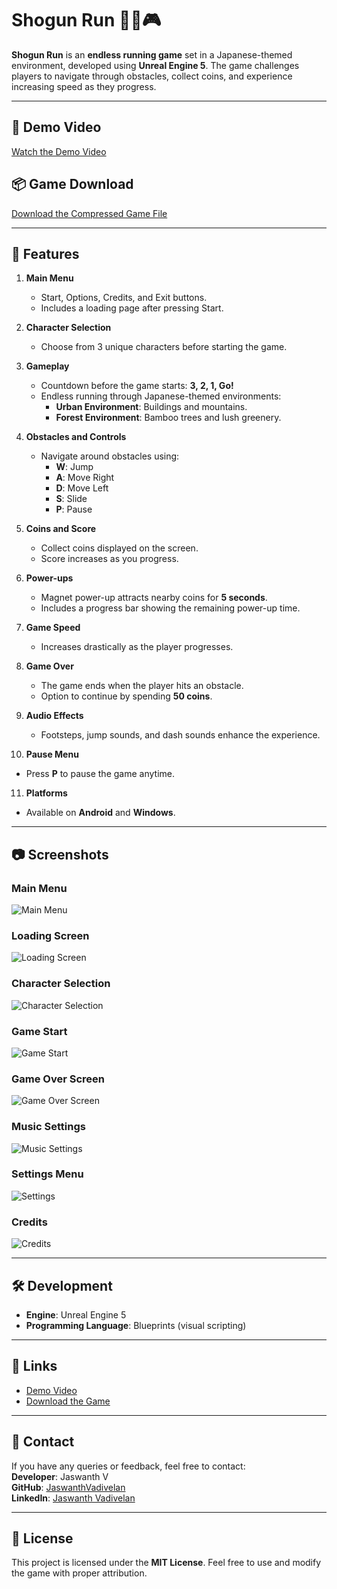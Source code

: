 # Shogun Run 🏃‍♂️🎮

**Shogun Run** is an **endless running game** set in a Japanese-themed environment, developed using **Unreal Engine 5**. The game challenges players to navigate through obstacles, collect coins, and experience increasing speed as they progress.

---

## 🎥 Demo Video  
[Watch the Demo Video](https://drive.google.com/file/d/1yoYWegpOungoY-t6G-XN-q1WvrDH0Qeh/view?usp=sharing)

## 📦 Game Download  
[Download the Compressed Game File](https://drive.google.com/file/d/13ZYG9poVaq8hHupiEMZoQsM_rmujmnZa/view?usp=sharing)

---

## 🚀 Features

1. **Main Menu**  
   - Start, Options, Credits, and Exit buttons.  
   - Includes a loading page after pressing Start.

2. **Character Selection**  
   - Choose from 3 unique characters before starting the game.

3. **Gameplay**  
   - Countdown before the game starts: **3, 2, 1, Go!**  
   - Endless running through Japanese-themed environments:  
     - **Urban Environment**: Buildings and mountains.  
     - **Forest Environment**: Bamboo trees and lush greenery.  

4. **Obstacles and Controls**  
   - Navigate around obstacles using:  
     - **W**: Jump  
     - **A**: Move Right  
     - **D**: Move Left  
     - **S**: Slide  
     - **P**: Pause  

5. **Coins and Score**  
   - Collect coins displayed on the screen.  
   - Score increases as you progress.

6. **Power-ups**  
   - Magnet power-up attracts nearby coins for **5 seconds**.  
   - Includes a progress bar showing the remaining power-up time.

7. **Game Speed**  
   - Increases drastically as the player progresses.

8. **Game Over**  
   - The game ends when the player hits an obstacle.  
   - Option to continue by spending **50 coins**.

9. **Audio Effects**  
   - Footsteps, jump sounds, and dash sounds enhance the experience.

10. **Pause Menu**  
   - Press **P** to pause the game anytime.

11. **Platforms**  
   - Available on **Android** and **Windows**.

---

## 📷 Screenshots  

### Main Menu  
![Main Menu](MainMenu.png)

### Loading Screen  
![Loading Screen](Loading%20Screen.png)

### Character Selection  
![Character Selection](Character_Select.png)

### Game Start  
![Game Start](Game_Start.png)

### Game Over Screen  
![Game Over Screen](Game_Over%20Screen.png)

### Music Settings  
![Music Settings](Music.png)

### Settings Menu  
![Settings](Settings.png)

### Credits  
![Credits](Credits.png)

---

## 🛠️ Development

- **Engine**: Unreal Engine 5  
- **Programming Language**: Blueprints (visual scripting)  

---

## 🔗 Links  
- [Demo Video](https://drive.google.com/file/d/1yoYWegpOungoY-t6G-XN-q1WvrDH0Qeh/view?usp=sharing)  
- [Download the Game](https://drive.google.com/file/d/13ZYG9poVaq8hHupiEMZoQsM_rmujmnZa/view?usp=sharing)

---

## 📧 Contact  
If you have any queries or feedback, feel free to contact:  
**Developer**: Jaswanth V  
**GitHub**: [JaswanthVadivelan](https://github.com/JaswanthVadivelan)  
**LinkedIn**: [Jaswanth Vadivelan](https://www.linkedin.com/in/jaswanthvadivelan/)

---

## 📝 License  
This project is licensed under the **MIT License**. Feel free to use and modify the game with proper attribution.
